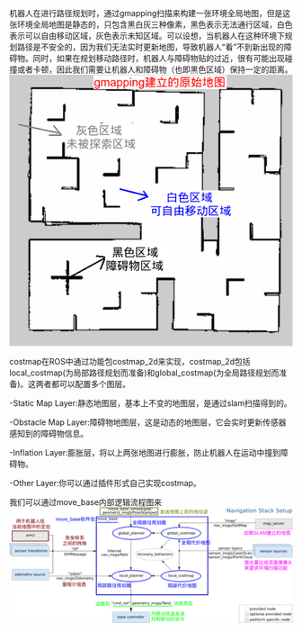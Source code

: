 机器人在进行路径规划时，通过gmapping扫描来构建一张环境全局地图，但是这张环境全局地图是静态的，只包含黑白灰三种像素，黑色表示无法通行区域，白色表示可以自由移动区域，灰色表示未知区域。可以设想，当机器人在这种环境下规划路径是不安全的，因为我们无法实时更新地图，导致机器人“看”不到新出现的障碍物。同时，如果在规划移动路径时，机器人与障碍物贴的过近，很有可能出现碰撞或者卡顿，因此我们需要让机器人和障碍物（也即黑色区域）保持一定的距离。
![image](https://github.com/Hebanxi4n/hello-world/blob/aa78096140af2ecc10b617deef759c6d9e0200f8/images/1531712385705504.png)

costmap在ROS中通过功能包costmap_2d来实现，costmap_2d包括local_costmap(为局部路径规划而准备)和global_costmap(为全局路径规划而准备)。这两者都可以配置多个图层。

-Static Map Layer:静态地图层，基本上不变的地图层，是通过slam扫描得到的。

-Obstacle Map Layer:障碍物地图层，这是动态的地图层，它会实时更新传感器感知到的障碍物信息。

-Inflation Layer:膨胀层，将以上两张地图进行膨胀，防止机器人在运动中撞到障碍物。

-Other Layer:你可以通过插件形式自己实现costmap。

我们可以通过move_base内部逻辑流程图来
![image](https://github.com/Hebanxi4n/hello-world/blob/ff4980e27b4173b9efbac0e2e014a8bdd88238e1/images/1531722258772314.png)
